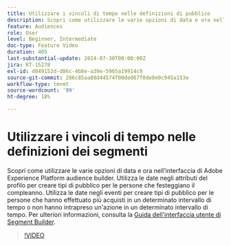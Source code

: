```yaml
---
title: Utilizzare i vincoli di tempo nelle definizioni di pubblico
description: Scopri come utilizzare le varie opzioni di data e ora nell’interfaccia di generazione del pubblico di Adobe Experience Platform.
feature: Audiences
role: User
level: Beginner, Intermediate
doc-type: Feature Video
duration: 405
last-substantial-update: 2024-07-30T00:00:00Z
jira: KT-15278
exl-id: d849152d-d86c-4b8e-a39e-5965a19914c9
source-git-commit: 286c85aa88d44574f00ded67f0de8e0c945a153e
workflow-type: tm+mt
source-wordcount: '99'
ht-degree: 18%

---
```


# Utilizzare i vincoli di tempo nelle definizioni dei segmenti

Scopri come utilizzare le varie opzioni di data e ora nell’interfaccia di Adobe Experience Platform audience builder. Utilizza le date negli attributi del profilo per creare tipi di pubblico per le persone che festeggiano il compleanno. Utilizza le date negli eventi per creare tipi di pubblico per le persone che hanno effettuato più acquisti in un determinato intervallo di tempo o non hanno intrapreso un&#39;azione in un determinato intervallo di tempo. Per ulteriori informazioni, consulta la [Guida dell&#39;interfaccia utente di Segment Builder](https://experienceleague.adobe.com/en/docs/experience-platform/segmentation/ui/segment-builder).

>[!VIDEO](https://video.tv.adobe.com/v/3432259/?learn=on&enablevpops)
